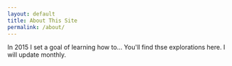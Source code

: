 ```yaml
---
layout: default
title: About This Site
permalink: /about/
---
```


In 2015 I set a goal of learning how to...
You'll find thse explorations here. I will update monthly. 